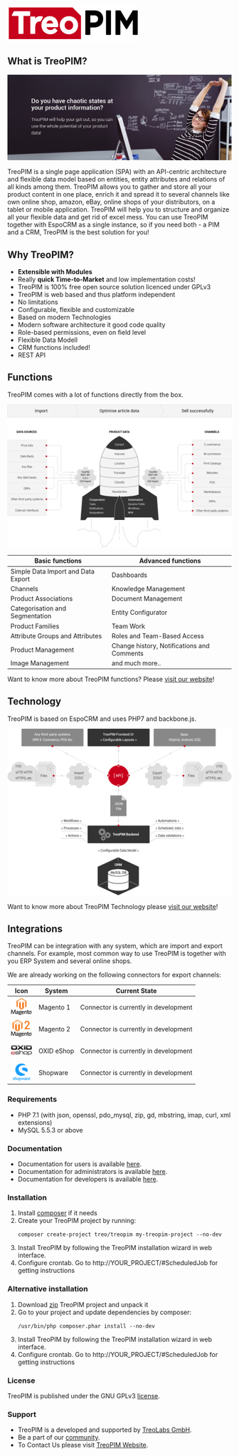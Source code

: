 ![treopim_h80](docs/_assets/treopim_h80.png)

## What is TreoPIM?

![anne](docs/_assets/zs_ft_19_01_2018_employee_eng2.png)

TreoPIM is a single page application (SPA) with an API-centric architecture and flexible data model based on entities, entity attributes and relations of all kinds among them. TreoPIM allows you to gather and store all your product content in one place, enrich it and spread it to several channels like own online shop, amazon, eBay, online shops of your distributors, on a tablet or mobile application. TreoPIM will help you to structure and organize all your flexible data and get rid of excel mess. You can use TreoPIM together with EspoCRM as a single instance, so if you need both - a PIM and a CRM, TreoPIM is the best solution for you! 

## Why TreoPIM?

- **Extensible with Modules**
- Really **quick Time-to-Market** and low implementation costs!
- TreoPIM is 100% free open source solution licenced under GPLv3
- TreoPIM is web based and thus platform independent
- No limitations
- Configurable, flexible and customizable
- Based on modern Technologies
- Modern software architecture it good code quality
- Role-based permissions, even on field level
- Flexible Data Modell
- CRM functions included!
- REST API

## Functions

TreoPIM comes with a lot of functions directly from the box.

![unctions_banne](docs/_assets/how_it_works_scheme_en.png)

| Basic functions     | Advanced functions |
| --------------------------------- | -------------------------------- |
| Simple Data Import and Data Export | Dashboards |
| Channels                    | Knowledge Management |
| Product Associations | Document Management |
| Categorisation and Segmentation | Entity Configurator |
| Product Families           | Team Work            |
| Attribute Groups and Attributes | Roles and Team-Based Access |
| Product Management     | Change history, Notifications and Comments |
| Image Management         | and much more.. |

Want to know more about TreoPIM functions? Please [visit our website](http://treopim.com)!

## Technology

TreoPIM is based on EspoCRM and uses PHP7 and backbone.js.

![Technology_schem](docs/_assets/technologie_scheme_eng.png)

Want to know more about TreoPIM Technology please [visit our website](http://treopim.com)!

## Integrations

TreoPIM can be integration with any system, which are import and export channels. For example, most common way to use TreoPIM is together with you ERP System and several online shops.

We are already working on the following connectors for export channels:

|                      Icon                       | System     | Current State                         |
| :---------------------------------------------: | ---------- | ------------------------------------- |
| ![ystem_magento](docs/_assets/system_magento1.png) | Magento 1  | Connector is currently in development |
| ![ystem_magento](docs/_assets/system_magento2.png) | Magento 2  | Connector is currently in development |
|      ![ystem_oxi](docs/_assets/system_oxid.png)      | OXID eShop | Connector is currently in development |
|  ![ystem_shopwar](docs/_assets/system_shopware.png)  | Shopware   | Connector is currently in development |

### Requirements

* PHP 7.1 (with json, openssl, pdo_mysql, zip, gd, mbstring, imap, curl, xml extensions)
* MySQL 5.5.3 or above

### Documentation

- Documentation for users is available [here](docs/).
- Documentation for administrators is available [here](docs/).
- Documentation for developers is available [here](docs/).

### Installation
1. Install [composer](https://getcomposer.org/doc/00-intro.md#installation-linux-unix-macos) if it needs
2. Create your TreoPIM project by running:    
    ```
    composer create-project treo/treopim my-treopim-project --no-dev
    ```
3. Install TreoPIM by following the TreoPIM installation wizard in web interface.
4. Configure crontab. Go to http://YOUR_PROJECT/#ScheduledJob for getting instructions

### Alternative installation
1. Download [zip](https://github.com/treolabs/treopim/archive/master.zip) TreoPIM project and unpack it
2. Go to your project and update dependencies by composer:
   ```
   /usr/bin/php composer.phar install --no-dev
   ```
3. Install TreoPIM by following the TreoPIM installation wizard in web interface.
4. Configure crontab. Go to http://YOUR_PROJECT/#ScheduledJob for getting instructions

### License

TreoPIM is published under the GNU GPLv3 [license](LICENSE.txt).

### Support

- TreoPIM is a developed and supported by [TreoLabs GmbH](https://treolabs.com/).
- Be a part of our [community](https://community.treolabs.com/).
- To Contact Us please visit [TreoPIM Website](http://treopim.com).
